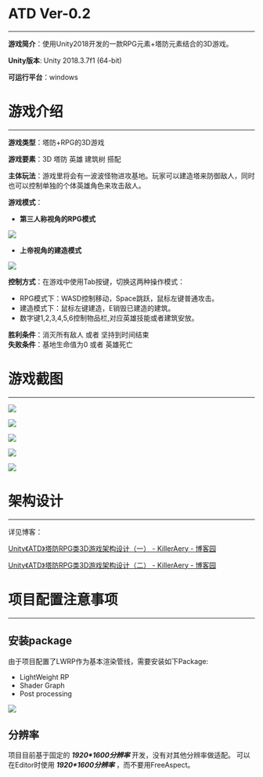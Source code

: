 # ATD Ver-0.2

---

**游戏简介**：使用Unity2018开发的一款RPG元素+塔防元素结合的3D游戏。

**Unity版本**: Unity 2018.3.7f1 (64-bit)

**可运行平台**：windows

# 游戏介绍

---

**游戏类型**：塔防+RPG的3D游戏

**游戏要素**：3D 塔防 英雄 建筑树 搭配

**主体玩法**：游戏里将会有一波波怪物进攻基地。玩家可以建造塔来防御敌人，同时也可以控制单独的个体英雄角色来攻击敌人。

**游戏模式**：

- **第三人称视角的RPG模式**

![](https://github.com/ima-games/ATD/blob/master/MarkDown_Image/screenshot%20(1).png)


- **上帝视角的建造模式**

![](https://github.com/ima-games/ATD/blob/master/MarkDown_Image/screenshot%20(2).png)


**控制方式**：在游戏中使用Tab按键，切换这两种操作模式：
- RPG模式下：WASD控制移动，Space跳跃，鼠标左键普通攻击。
- 建造模式下：鼠标左键建造，E销毁已建造的建筑。
- 数字键1,2,3,4,5,6控制物品栏,对应英雄技能或者建筑安放。

**胜利条件**：消灭所有敌人 或者 坚持到时间结束  
**失败条件**：基地生命值为0 或者 英雄死亡


# 游戏截图

---

![](https://github.com/ima-games/ATD/blob/master/MarkDown_Image/screenshot%20(1).png)

![](https://github.com/ima-games/ATD/blob/master/MarkDown_Image/screenshot%20(2).png)

![](https://github.com/ima-games/ATD/blob/master/MarkDown_Image/screenshot%20(5).png)

![](https://github.com/ima-games/ATD/blob/master/MarkDown_Image/screenshot%20(3).png)

![](https://github.com/ima-games/ATD/blob/master/MarkDown_Image/screenshot%20(4).png)

# 架构设计

---

详见博客：

[Unity《ATD》塔防RPG类3D游戏架构设计（一） - KillerAery - 博客园](https://www.cnblogs.com/KillerAery/p/11191222.html)

[Unity《ATD》塔防RPG类3D游戏架构设计（二） - KillerAery - 博客园](https://www.cnblogs.com/KillerAery/p/11197175.html)

# 项目配置注意事项

---

## 安装package

由于项目配置了LWRP作为基本渲染管线，需要安装如下Package:
- LightWeight RP
- Shader Graph
- Post processing

![](https://img2018.cnblogs.com/blog/1409576/201910/1409576-20191023133732291-1061139742.png)

## 分辨率

项目目前基于固定的 ***1920\*1600分辨率*** 开发，没有对其他分辨率做适配。
可以在Editor时使用 ***1920\*1600分辨率*** ，而不要用FreeAspect。
